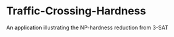 Traffic-Crossing-Hardness
=========================

An application illustrating the NP-hardness reduction from 3-SAT
